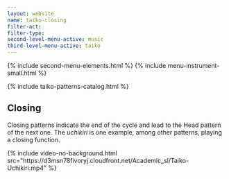 ```yaml
---
layout: website
name: taiko-closing
filter-act:
filter-type:
second-level-menu-active: music
third-level-menu-active: taiko
---
```


{% include second-menu-elements.html %}
{% include menu-instrument-small.html %}

<main class="page-content">
<div class="wrapper sidebar-contents">
  <aside class="sidebar-contents__table">
    {% include taiko-patterns-catalog.html %}
  </aside>
  <section class="sidebar-contents__section">
  <div class="text-container">
    <h2>Closing</h2>
    <p>Closing patterns indicate the end of the cycle and lead to the Head pattern of the next one. The <em>uchikiri</em> is one example, among other patterns, playing a closing function.</p>
{% include video-no-background.html
  src="https://d3msn78fivoryj.cloudfront.net/Academic_sl/Taiko-Uchikiri.mp4"
%}
  </div>
  </section>
  </div>
</main>
